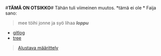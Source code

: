 #**TÄMÄ ON OTSIKKO**#
Tähän tuli viimeinen muutos. 
*tämä ei ole *
Faija sano:
> mee töihi jonne
> ja syö lihaa
***loppu***
* [gitlog](https://github.com/joel-sandberg/ot-hatjoitusty-/blob/master/laskarit/viikko1/gitlog.txt)
* [tree](https://github.com/joel-sandberg/ot-hatjoitusty-/blob/master/laskarit/viikko1/komentorivi.txt)
> [Alustava määrittely](https://github.com/joel-sandberg/ot-hatjoitusty-/blob/master/dokumentaatio/alustavamaarittely.md)
